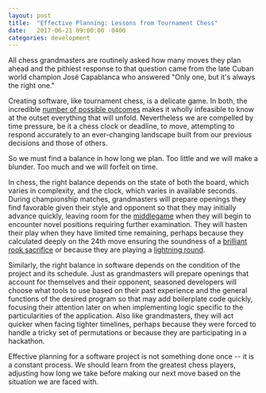 ```yaml
---
layout: post
title:  "Effective Planning: Lessons from Tournament Chess"
date:   2017-06-21 09:00:00 -0400
categories: development
---
```


All chess grandmasters are routinely asked how many moves they plan ahead and the pithiest response to that question came from the late Cuban world champion José Capablanca who answered "Only one, but it's always the right one."

Creating software, like tournament chess, is a delicate game. In both, the incredible [number of possible outcomes](https://en.wikipedia.org/wiki/Shannon_number) makes it wholly infeasible to know at the outset everything that will unfold. Nevertheless we are compelled by time pressure, be it a chess clock or deadline, to move, attempting to respond accurately to an ever-changing landscape built from our previous decisions and those of others.

So we must find a balance in how long we plan. Too little and we will make a blunder. Too much and we will forfeit on time.

In chess, the right balance depends on the state of both the board, which varies in complexity, and the clock, which varies in available seconds. During championship matches, grandmasters will prepare openings they find favorable given their style and opponent so that they may initially advance quickly, leaving room for the [middlegame](https://en.wikipedia.org/wiki/Chess_middlegame) when they will begin to encounter novel positions requiring further examination. They will hasten their play when they have limited time remaining, perhaps because they calculated deeply on the 24th move ensuring the soundness of a [brilliant rook sacrifice](http://www.chessgames.com/perl/chessgame?gid=1011478) or because they are playing a [lightning round](https://youtu.be/3nYwTWycVSM?t=3s).

Similarly, the right balance in software depends on the condition of the project and its schedule. Just as grandmasters will prepare openings that account for themselves and their opponent, seasoned developers will choose what tools to use based on their past experience and the general functions of the desired program so that may add boilerplate code quickly, focusing their attention later on when implementing logic specific to the particularities of the application. Also like grandmasters, they will act quicker when facing tighter timelines, perhaps because they were forced to handle a tricky set of permutations or because they are participating in a hackathon.

Effective planning for a software project is not something done once -- it is a constant process. We should learn from the greatest chess players, adjusting how long we take before making our next move based on the situation we are faced with.
